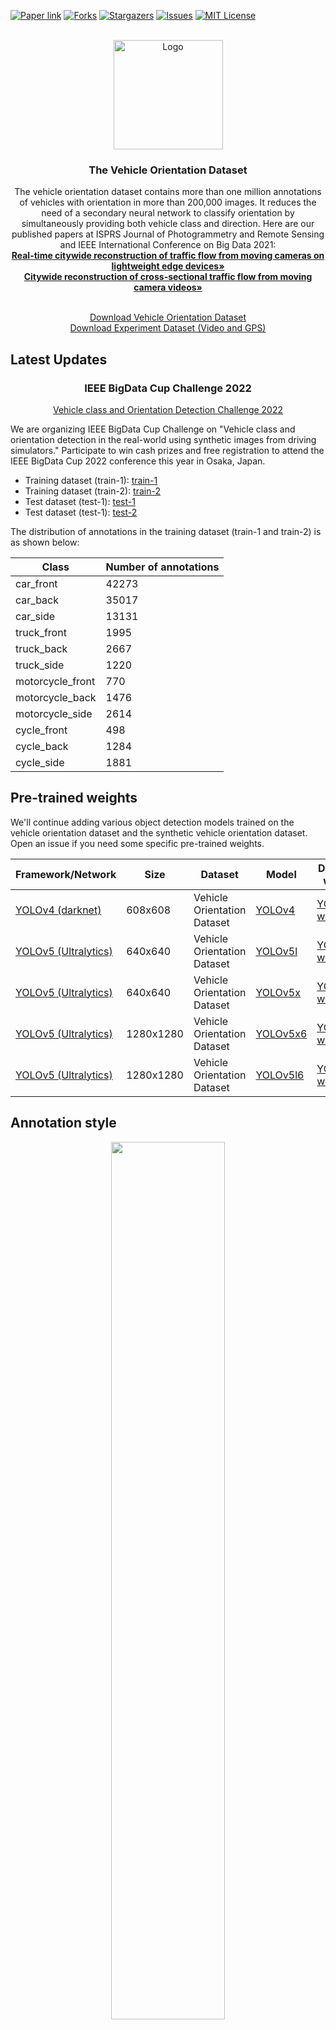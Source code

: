 <div id="top"></div>

[![Paper link][modified-shield]][paper-url]
[![Forks][forks-shield]][forks-url]
[![Stargazers][stars-shield]][stars-url]
[![Issues][issues-shield]][issues-url]
[![MIT License][license-shield]][license-url]




<!-- PROJECT LOGO -->
<br />
<div align="center">
  <a href="https://github.com/sekilab/VehicleOrientationDataset">
    <img src="media/logo.png" alt="Logo" width="auto" height="175">
  </a>

  <h3 align="center">The Vehicle Orientation Dataset</h3>

  <p align="center">
    The vehicle orientation dataset contains more than one million annotations of vehicles with orientation in more than 200,000 images. It reduces the need of a secondary neural network to classify orientation by simultaneously providing both vehicle class and direction. Here are our published papers at ISPRS Journal of Photogrammetry and Remote Sensing and IEEE International Conference on Big Data 2021:
    <br />
    <a href="https://doi.org/10.1016/j.isprsjprs.2022.07.022"><strong>Real-time citywide reconstruction of traffic flow from moving cameras on lightweight edge devices»</strong></a>
    <br />
    <a href="https://dx.doi.org/10.1109/BigData52589.2021.9671751"><strong>Citywide reconstruction of cross-sectional traffic flow from moving camera videos»</strong></a>
    
  </p>
  
</br> 
    <a href="#dataset">Download Vehicle Orientation Dataset</a>
    </br> 
    <a href="Experiment.md">Download Experiment Dataset (Video and GPS)</a>
</div>

<!-- ![me](https://github.com/sekilab/VehicleOrientationDataset/blob/main/media/demo.gif) -->
## Latest Updates
<div align="center">
<h3 style="align=center;">IEEE BigData Cup Challenge 2022</h3>
<a href="https://bigdataieee.org/BigData2022/BigDataCupChallenges.html">Vehicle class and Orientation Detection Challenge 2022</a>
</div>


We are organizing IEEE BigData Cup Challenge on "Vehicle class and orientation detection in the real-world using synthetic images from driving simulators." Participate to win cash prizes and free registration to attend the IEEE BigData Cup 2022 conference this year in Osaka, Japan.  

- Training dataset (train-1): [train-1](https://bigdatacup.s3.ap-northeast-1.amazonaws.com/2022/VOD22/training-1.zip)
- Training dataset (train-2): [train-2](https://bigdatacup.s3.ap-northeast-1.amazonaws.com/2022/VOD22/training-2.zip)
- Test dataset (test-1): [test-1](https://bigdatacup.s3.ap-northeast-1.amazonaws.com/2022/VOD22/test_v1.zip)
- Test dataset (test-1): [test-2](https://bigdatacup.s3.ap-northeast-1.amazonaws.com/2022/VOD22/test_v2.zip)

The distribution of annotations in the training dataset (train-1 and train-2) is as shown below:

|Class |Number of annotations 
|--- |---  
|car_front | 42273
|car_back | 35017
|car_side | 13131
|truck_front | 1995
|truck_back | 2667
|truck_side | 1220
|motorcycle_front | 770
|motorcycle_back | 1476
|motorcycle_side | 2614
|cycle_front | 498
|cycle_back | 1284
|cycle_side | 1881



## Pre-trained weights
We'll continue adding various object detection models trained on the vehicle orientation dataset and the synthetic vehicle orientation dataset. Open an issue if you need some specific pre-trained weights.

|Framework/Network |Size | Dataset | Model | Download weights
|--- |---  |---  |--- |--- 
|[YOLOv4 (darknet)](https://github.com/AlexeyAB/darknet)  |608x608  |Vehicle Orientation Dataset  | [YOLOv4](https://raw.githubusercontent.com/AlexeyAB/darknet/master/cfg/yolov4.cfg) |[YOLOv4 weights](https://drive.google.com/drive/folders/1hPT3pNHOdmU5s7bt3peUVjfWmBqbu8u7?usp=sharing) 
|[YOLOv5 (Ultralytics)](https://github.com/ultralytics/yolov5)  |640x640  |Vehicle Orientation Dataset  |[YOLOv5l](https://github.com/ultralytics/yolov5/releases) |[YOLOv5l weights](https://drive.google.com/drive/folders/1AGDb00T1quJw3crmLk7263nehC8KoFMf?usp=sharing)
|[YOLOv5 (Ultralytics)](https://github.com/ultralytics/yolov5)  |640x640  |Vehicle Orientation Dataset  |[YOLOv5x](https://github.com/ultralytics/yolov5/releases) |[YOLOv5x weights](https://drive.google.com/drive/folders/1bK-PEEO8x3Krf_-3sJ67jubw1jy4X8SK?usp=sharing)
|[YOLOv5 (Ultralytics)](https://github.com/ultralytics/yolov5)  |1280x1280  |Vehicle Orientation Dataset  |[YOLOv5x6](https://github.com/ultralytics/yolov5/releases) |[YOLOv5x6 weights](https://drive.google.com/drive/folders/1VkKwxuK8DOx7EsH9ZD5z_-nThg8BMyFE?usp=sharing) 
|[YOLOv5 (Ultralytics)](https://github.com/ultralytics/yolov5)  |1280x1280  |Vehicle Orientation Dataset  |[YOLOv5l6](https://github.com/ultralytics/yolov5/releases) |[YOLOv5l6 weights](https://drive.google.com/drive/folders/15yMkshU92AMlK2W7W5df9OEbZo6ooUKi?usp=sharing) 

## Annotation style

<p align="center"><img src="media/sample_annotations.png" width="60%" height="auto"></p>

All vehicles in the vehicle orientation dataset are labeled with both `vehicle class` (five categories) and its `orientation` (three types).

The five classes of vehicles are:
- Car
- Bus
- Truck
- Motorcycle
- Bicycle

The three types of orientations are:

- Front
- Back
- Side

So the vehicle orientation dataset has a total of 15 classes of vehicles with orientation such `car_back`, `car_front`, `car_side`, `bus_back`, `bus_front`, etc.

Annotations per class in the vehicle orientation dataset follows the long-tail distribution as commonly seen in other vehicle detection data sets.

<p align="center"><img src="media/distribution.png" width="60%" height="auto"></p>

<div id="dataset"></div>
<!-- Download dataset -->

## Download Dataset

The vehicle orientation dataset is hosted on AWS S3 (Asia-pacific, Tokyo) bucket. Since the overall size of the dataset is quite big (~100GB), we have split the vehicle orientation dataset into five parts for convenience of users. Part 1 to Part 4 together contain `200,000 images` (50,000 x 4) and Part 5 has `13,714 images`. <br>
Please note that the annotations are provided in `YOLO` format style ([darknet](https://github.com/AlexeyAB/darknet)). There is a `.txt`-file for each `.jpg`-image-file - in the same directory and with the same name. Each line contains the class and bounding box coordinates for a vehicle in the image. If there are multiple vehicles in the image, the number of lines will increase accordingly.

`<object-class> <x_center> <y_center> <width> <height>`

where:

- `<object-class>` - integer object number from `0` to `(classes-1)`. Mapping file can be downloaded from here: [Vehicle Orientation Classes](data/vehicle_orientation.names)
- `<x_center> <y_center> <width> <height>` - float values **relative** to width and height of image, it can be equal from `(0.0 to 1.0]`
- For example: `<x> = <absolute_x> / <image_width>` or `<height> = <absolute_height> / <image_height>`
- Attention: `<x_center> <y_center>` - are center of rectangle (Not top-left corner)

For example, for `SUG007M5MX5JAZGUI4EI.jpg` in vehicle-orientation-5 we have the corresponding annotation file `SUG007M5MX5JAZGUI4EI.txt` containing:

  ```csv
2 0.650000 0.573148 0.018750 0.027778
6 0.864062 0.449537 0.265625 0.793519
1 0.300000 0.581481 0.068750 0.051852
0 0.558594 0.625463 0.110937 0.217593
  ```
The first column represents the class such as `car_front`, `car_back`, etc. `2` in the first row means car_front, `6` in the second row is truck_back, and so on. Please check [Vehicle Orientation Classes](data/vehicle_orientation.names) file for all 15 classes.


### Download links

- [Part-1, 50,000 images](https://sekilab-students.s3.ap-northeast-1.amazonaws.com/2021/vehicle-orientation-dataset/vehicle-orientation-1.zip)
- [Part-2, 50,000 images](https://sekilab-students.s3.ap-northeast-1.amazonaws.com/2021/vehicle-orientation-dataset/vehicle-orientation-2.zip)
- [Part-3, 50,000 images](https://sekilab-students.s3.ap-northeast-1.amazonaws.com/2021/vehicle-orientation-dataset/vehicle-orientation-3.zip)
- [Part-4, 50,000 images](https://sekilab-students.s3.ap-northeast-1.amazonaws.com/2021/vehicle-orientation-dataset/vehicle-orientation-4.zip)
- [Part-5, 13,714 images](https://sekilab-students.s3.ap-northeast-1.amazonaws.com/2021/vehicle-orientation-dataset/vehicle-orientation-5.zip)






<!-- LICENSE -->
## License

Distributed under the MIT License. See `LICENSE.txt` for more information.





<!-- CONTACT -->
## Contact

For any question and support, please create an issue on GitHub or write to the author here:

Ashutosh Kumar  - ashutosh[at]iis.u-tokyo.ac.jp



## Citations
```csv
@article{kumar2022real,
  title={Real-time citywide reconstruction of traffic flow from moving cameras on lightweight edge devices},
  author={Kumar, Ashutosh and Kashiyama, Takehiro and Maeda, Hiroya and Omata, Hiroshi and Sekimoto, Yoshihide},
  journal={ISPRS Journal of Photogrammetry and Remote Sensing},
  volume={192},
  pages={115--129},
  year={2022},
  publisher={Elsevier}
}
```
```csv
@inproceedings{kumar2021citywide,
  title={Citywide reconstruction of cross-sectional traffic flow from moving camera videos},
  author={Kumar, Ashutosh and Kashiyama, Takehiro and Maeda, Hiroya and Sekimoto, Yoshihide},
  booktitle={2021 IEEE International Conference on Big Data (Big Data)},
  pages={1670--1678},
  year={2021},
  organization={IEEE}
}
```
<p align="right">(<a href="#top">Back to top</a>)</p>

<!-- ACKNOWLEDGMENTS -->
<!-- MARKDOWN LINKS & IMAGES -->
<!-- https://www.markdownguide.org/basic-syntax/#reference-style-links -->
[contributors-shield]: https://img.shields.io/github/contributors/sekilab/VehicleOrientationDataset
[contributors-url]: https://github.com/sekilab/VehicleOrientationDataset/graphs/contributors
[forks-shield]: https://img.shields.io/github/forks/sekilab/VehicleOrientationDataset
[forks-url]: https://github.com/sekilab/VehicleOrientationDataset/network/members
[stars-shield]: https://img.shields.io/github/stars/sekilab/VehicleOrientationDataset
[stars-url]: https://github.com/sekilab/VehicleOrientationDataset/stargazers
[issues-shield]: https://img.shields.io/github/issues/sekilab/VehicleOrientationDataset
[issues-url]: https://github.com/sekilab/VehicleOrientationDataset/issues
[license-shield]: https://img.shields.io/github/license/sekilab/VehicleOrientationDataset
[license-url]: https://github.com/sekilab/VehicleOrientationDataset/blob/main/LICENSE.txt
[modified-shield]: https://img.shields.io/github/last-commit/sekilab/VehicleOrientationDataset/main
[paper-url]: https://github.com/sekilab/VehicleOrientationDataset/commits/main
[product-screenshot]: media/sample_annotations.png

